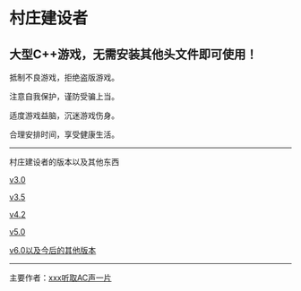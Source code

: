 # 村庄建设者

大型C++游戏，**无需**安装其他头文件即可使用！
-------------------------
抵制不良游戏，拒绝盗版游戏。

注意自我保护，谨防受骗上当。

适度游戏益脑，沉迷游戏伤身。

合理安排时间，享受健康生活。

---------------------------
村庄建设者的版本以及其他东西

[v3.0](https://www.luogu.com.cn/paste/fi7qj6ds)

[v3.5](https://www.luogu.com.cn/paste/i4fmee7i)

[v4.2](https://www.luogu.com.cn/paste/m3f360qs)

[v5.0](https://www.luogu.com.cn/paste/6gnhgtx5)

[v6.0以及今后的其他版本](https://www.luogu.com.cn/paste/cvcfpw69)

---------------------------
主要作者：[xxx听取AC声一片](https://www.luogu.com.cn/user/252401)
